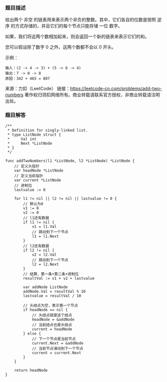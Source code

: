 ### 题目描述
给出两个 非空 的链表用来表示两个非负的整数。其中，它们各自的位数是按照 逆序 的方式存储的，并且它们的每个节点只能存储 一位 数字。

如果，我们将这两个数相加起来，则会返回一个新的链表来表示它们的和。

您可以假设除了数字 0 之外，这两个数都不会以 0 开头。

示例：
```
输入：(2 -> 4 -> 3) + (5 -> 6 -> 4)
输出：7 -> 0 -> 8
原因：342 + 465 = 807
```

来源：力扣（LeetCode）
链接：https://leetcode-cn.com/problems/add-two-numbers
著作权归领扣网络所有。商业转载请联系官方授权，非商业转载请注明出处。




### 题目解答
```golang
/**
 * Definition for singly-linked list.
 * type ListNode struct {
 *     Val int
 *     Next *ListNode
 * }
 */

func addTwoNumbers(l1 *ListNode, l2 *ListNode) *ListNode {
    // 定义头指针
    var headNode *ListNode
    // 定义当前指针
    var current *ListNode
    // 进制位
    lastvalue := 0

    for l1 != nil || l2 != nil || lastvalue != 0 {
        // 默认为0
        v1 := 0
        v2 := 0
        // l1还有数据
        if l1 != nil {
            v1 = l1.Val
            // 跳动到下一个节点
            l1 = l1.Next
        }
        // l2还有数据
        if l2 != nil {
            v2 = l2.Val
            // 跳动到下一个节点
            l2 = l2.Next
        }
        // 结算，第一条+第二条+进制位
        resultVal := v1 + v2 + lastvalue

        var addNode ListNode
        addNode.Val = resultVal % 10
        lastvalue = resultVal / 10

        // 头结点为空，表示第一个节点
        if headNode == nil {
            // 头结点就是这个结点
            headNode = &addNode
            // 当前结点也是头结点
            current = headNode            
        } else {
            // 下一个节点是当前节点
            current.Next = &addNode
            // 当前节点滑动到下一个节点
            current = current.Next 
        }
    }
    
    return headNode
}
```